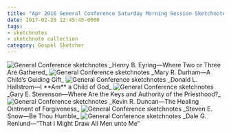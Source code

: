 ```yaml
---
title: "Apr 2016 General Conference Saturday Morning Session Sketchnotes"
date: 2017-02-28 12:45:45-0000
tags:
- sketchnotes
- sketchnote collection
category: Gospel Sketcher
---
```


<img src="https://gospelsketcher.org/uploads/2018/1bbfa104d3.jpg" alt="General Conference sketchnotes" />
_Henry B. Eyring—Where Two or Three Are Gathered_

<img src="https://gospelsketcher.org/uploads/2018/f183a44471.jpg" alt="General Conference sketchnotes" />
_Mary R. Durham—A Child’s Guiding Gift_

<img src="https://gospelsketcher.org/uploads/2018/d491fe97f3.jpg" alt="General Conference sketchnotes" />
_Donald L. Hallstrom—I **Am** a Child of God_

<img src="https://gospelsketcher.org/uploads/2018/60ce1b7ee0.jpg" alt="General Conference sketchnotes" />
_Gary E. Stevenson—Where Are the Keys and Authority of the Priesthood?_

<img src="https://gospelsketcher.org/uploads/2018/05b608ba2c.jpg" alt="General Conference sketchnotes" />
_Kevin R. Duncan—The Healing Ointment of Forgiveness_

<img src="https://gospelsketcher.org/uploads/2018/1d5f214b22.jpg" alt="General Conference sketchnotes" />
_Steven E. Snow—Be Thou Humble_

<img src="https://gospelsketcher.org/uploads/2018/f433e893b5.jpg" alt="General Conference sketchnotes" />
_Dale G. Renlund—“That I Might Draw All Men unto Me”
